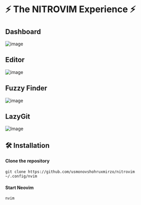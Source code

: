 # ⚡ The NITROVIM Experience ⚡

## Dashboard
![image](https://github.com/user-attachments/assets/a6e0dcf7-fbf1-4496-aa72-603f6c7e6b98)

## Editor
![image](https://github.com/user-attachments/assets/f4c4ed07-f7fc-48c5-9911-0700bf031d35)

## Fuzzy Finder
![image](https://github.com/user-attachments/assets/312223ad-0db6-4c60-9d2a-67fc644058a1)

## LazyGit
![Image](https://github.com/user-attachments/assets/dafd0803-2a79-4b18-b4c3-ccfa646cf3d4)

## 🛠️ Installation

#### Clone the repository

```shell
git clone https://github.com/usmonovshohruxmirzo/nitrovim ~/.config/nvim
```

#### Start Neovim

```shell
nvim
```
